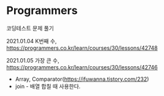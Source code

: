 # Programmers
코딩테스트 문제 풀기

2021.01.04 K번째 수, https://programmers.co.kr/learn/courses/30/lessons/42748

2021.01.05 가장 큰 수, https://programmers.co.kr/learn/courses/30/lessons/42746
  - Array, Comparator(https://ifuwanna.tistory.com/232)
  - join - 배열 합칠 때 사용한다.

